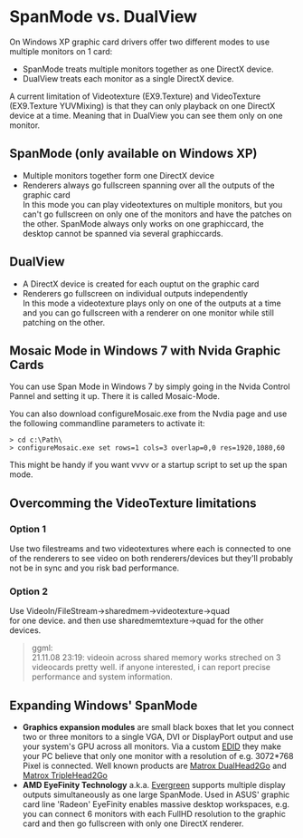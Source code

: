 # SpanMode vs. DualView
On Windows XP graphic card drivers offer two different modes to use multiple monitors on 1 card:  
* SpanMode treats multiple monitors together as one DirectX device.   
* DualView treats each monitor as a single DirectX device.  

A current limitation of <span class="node">Videotexture (EX9.Texture)</span> and <span class="node">VideoTexture (EX9.Texture YUVMixing)</span> is that they can only playback on one DirectX device at a time. Meaning that in DualView you can see them only on one monitor.  

## SpanMode (only available on Windows XP)
* Multiple monitors together form one DirectX device  
* Renderers always go fullscreen spanning over all the outputs of the graphic card  
In this mode you can play videotextures on multiple monitors, but you can't go fullscreen on only one of the monitors and have the patches on the other. SpanMode always only works on one graphiccard, the desktop cannot be spanned via several graphiccards.  

## DualView
* A DirectX device is created for each ouptut on the graphic card  
* Renderers go fullscreen on individual outputs independently  
In this mode a videotexture plays only on one of the outputs at a time and you can go fullscreen with a renderer on one monitor while still patching on the other.   

## Mosaic Mode in Windows 7 with Nvida Graphic Cards

You can use Span Mode in Windows 7 by simply going in the Nvida Control Pannel and setting it up. There it is called Mosaic-Mode.  

You can also download configureMosaic.exe from the Nvdia page and use the following commandline parameters to activate it:  

    > cd c:\Path\
    > configureMosaic.exe set rows=1 cols=3 overlap=0,0 res=1920,1080,60

This might be handy if you want vvvv or a startup script to set up the span mode.  

## Overcomming the VideoTexture limitations
### Option 1
Use two filestreams and two videotextures where each is connected to one of the renderers to see video on both renderers/devices but they'll probably not be in sync and you risk bad performance.  

### Option 2
Use VideoIn/FileStream->sharedmem->videotexture->quad  
for one device. and then use sharedmemtexture->quad for the other devices.   
> ggml:  
21.11.08 23:19:
videoin across shared memory works streched on 3 videocards pretty well. if anyone interested, i can report precise performance and system information.  
  

## Expanding Windows' SpanMode
* **Graphics expansion modules** are small black boxes that let you connect two or three monitors to a single VGA, DVI or DisplayPort output and use your system's GPU across all monitors. Via a custom <a href="http://en.wikipedia.org/wiki/EDID" class="extURL" target="_blank">EDID</a> they make your PC believe that only one monitor with a  resolution of e.g. 3072*768 Pixel is connected. Well known products are <a href="http://www.matrox.com/graphics/en/products/gxm/dh2go/" class="extURL" target="_blank">Matrox DualHead2Go</a> and <a href="http://www.matrox.com/graphics/en/products/gxm/th2go/" class="extURL" target="_blank">Matrox TripleHead2Go</a>  
* **AMD EyeFinity Technology** a.k.a. <a href="http://en.wikipedia.org/wiki/Evergreen_%28GPU_family%29" class="extURL" target="_blank">Evergreen</a> supports multiple display outputs simultaneously as one large SpanMode. Used in ASUS' graphic card line 'Radeon' EyeFinity enables massive desktop workspaces, e.g. you can connect 6 monitors with each FullHD resolution to the graphic card and then go fullscreen with only one DirectX renderer.  

